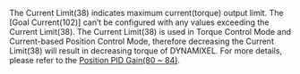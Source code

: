 The Current Limit(38) indicates maximum current(torque) output limit. The [Goal Current(102)] can’t be configured with any values exceeding the Current Limit(38). The Current Limit(38) is used in Torque Control Mode and Current-based Position Control Mode, therefore decreasing the Current Limit(38) will result in decreasing torque of DYNAMIXEL. For more details, please refer to the [Position PID Gain(80 ~ 84)](#position-pid-gain80-82-84).
